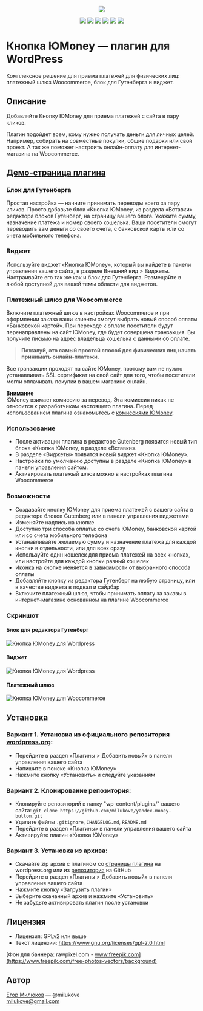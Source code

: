 <div align="center">

![](http://yandex-money-button.milukove.ru/wp-content/uploads/2019/02/ymb-banner2.png)

[![](https://img.shields.io/wordpress/plugin/v/yandex-money-button.svg?label=Plugin%20version&style=flat)](https://wordpress.org/plugins/yandex-money-button/)
[![](https://img.shields.io/wordpress/plugin/dt/yandex-money-button.svg?label=Plugin%20downloads&style=flat)](https://wordpress.org/plugins/yandex-money-button/)
[![](https://img.shields.io/wordpress/plugin/installs/yandex-money-button.svg?label=Active%20installs&style=flat)](https://wordpress.org/plugins/yandex-money-button/)
[![](https://img.shields.io/wordpress/plugin/wp-version/yandex-money-button.svg?label=WordPress&style=flat)](https://wordpress.org/plugins/yandex-money-button/)
[![](https://img.shields.io/wordpress/plugin/tested/yandex-money-button.svg?label=WordPress&style=flat)](https://wordpress.org/plugins/yandex-money-button/)
[![](https://img.shields.io/badge/License-GPL2%20or%20later-blue.svg)](https://www.gnu.org/licenses/gpl-2.0.html)

</div>

# Кнопка ЮMoney — плагин для WordPress

Комплексное решение для приема платежей для физических лиц: платежный шлюз Woocommerce, блок для Гутенберга и виджет.

## Описание

Добавляйте Кнопку ЮMoney для приема платежей с сайта в пару кликов.

Плагин подойдет всем, кому нужно получать деньги для личных целей. Например, собирать на совместные покупки, общие подарки или свой проект. А так же поможет настроить онлайн-оплату для интернет-магазина на Woocommerce.

## [Демо-страница плагина](http://yandex-money-button.milukove.ru/demo/)

### Блок для Гутенберга

Простая настройка — начните принимать переводы всего за пару кликов. Просто добавьте блок «Кнопка ЮMoney, из раздела «Вставки» редактора блоков Гутенберг, на страницу вашего блога. Укажите сумму, назначение платежа и номер своего кошелька. Ваши посетители смогут переводить вам деньги со своего счета, c банковской карты или со счета мобильного телефона.

### Виджет

Используйте виджет «Кнопка ЮMoney», который вы найдете в панели управления вашего сайта, в разделе Внешний вид > Виджеты. Настраивайте его так же как и блок для Гутенберга. Размещайте в любой доступной для вашей темы области для виджетов.

### Платежный шлюз для Woocommerce

Включите платежный шлюз в настройках Woocommerce и при оформлении заказа ваши клиенты смогут выбрать новый способ оплаты «Банковской картой». При переходе к оплате посетители будут перенаправлены на сайт ЮMoney, где будет совершена транзакция. Вы получите письмо на адрес владельца кошелька с данными об оплате.

> **Пожалуй, это самый простой способ для физических лиц начать принимать онлайн-платежи.**

Все транзакции проходят на сайте ЮMoney, поэтому вам не нужно устанавливать SSL сертификат на свой сайт для того, чтобы посетители могли оплачивать покупки в вашем магазине онлайн.

**Внимание**  
ЮMoney взимает комиссию за перевод. Эта комиссия никак не относится к разработчикам настоящего плагина. Перед использованием плагина ознакомьтесь с [комиссиями ЮMoney](https://yoomoney.ru/page?id=536316#fees-n-limits).

### Использование

* После активации плагина в редакторе Gutenberg появится новый тип блока «Кнопка ЮMoney, в разделе «Вставки».  
* В разделе «Виджеты» появится новый виджет «Кнопка ЮMoney».  
* Настройки по умолчанию доступны в разделе «Кнопка ЮMoney» в панели управления сайтом.  
* Активировать платежый шлюз можно в настройках плагина Woocommerce

### Возможности

* Создавайте кнопку ЮMoney для приема платежей с вашего сайта в редакторе блоков Gutenberg или в панели управления виджетами
* Изменяйте надпись на кнопке
* Доступно три способа оплаты: со счета ЮMoney, банковской картой или со счета мобильного телефона
* Устанавливайте желаемую сумму и назначение платежа для каждой кнопки в отдельности, или для всех сразу
* Используйте один кошелек для приема платежей на всех кнопках, или настройте для каждой кнопки разный кошелек
* Иконка на кнопке меняется в зависимости от выбранного способа оплаты
* Добавляйте кнопку из редактора Гутенберг на любую страницу, или в качестве виджета в подвал и сайдбар
* Включите платежный шлюз, чтобы принимать оплату за заказы в интернет-магазине основанном на плагине Woocommerce

### Скриншот

#### Блок для редактора Гутенберг

![Кнопка ЮMoney для Wordpress](http://yandex-money-button.milukove.ru/wp-content/uploads/2018/12/screenshot-1.gif)

#### Виджет

![Кнопка ЮMoney для Wordpress](http://yandex-money-button.milukove.ru/wp-content/uploads/2019/02/ymb-widget.png)

#### Платежный шлюз

![Кнопка ЮMoney для Woocommerce](http://yandex-money-button.milukove.ru/wp-content/uploads/2019/02/woo-gateway.png)

## Установка

### Вариант 1. Установка из официального репозитория [wordpress.org](https://wordpress.org/plugins/yandex-money-button/):

* Перейдите в раздел «Плагины > Добавить новый» в панели управления вашего сайта
* Напишите в поиске «Кнопка ЮMoney»
* Нажмите кнопку «Установить» и следуйте указаниям

### Вариант 2. Клонирование репозитория:

* Клонируйте репозиторий в папку "wp-content/plugins/" вашего сайта: `git clone https://github.com/milukove/yandex-money-button.git`
* Удалите файлы `.gitignore`, `CHANGELOG.md`, `README.md`
* Перейдите в раздел «Плагины» в панели управления вашего сайта
* Активируйте плагин «Кнопка ЮMoney»

### Вариант 3. Установка из архива:

* Скачайте zip архив с плагином со [страницы плагина](https://wordpress.org/plugins/yandex-money-button/) на wordpress.org или из [репозитория](https://github.com/milukove/yandex-money-button) на GitHub
* Перейдите в раздел «Плагины > Добавить новый» в панели управления вашего сайта
* Нажмите кнопку «Загрузить плагин»
* Выберите скачанный архив и нажмите «Установить»
* Не забудьте активировать плагин после установки

## Лицензия

* Лицензия: GPLv2 или выше
* Текст лицензии: https://www.gnu.org/licenses/gpl-2.0.html

[Фон для баннера: rawpixel.com - www.freepik.com](https://www.freepik.com/free-photos-vectors/background)

## Автор

[Егор Милюков](http://milukove.ru/) — @milukove  
milukove@gmail.com
